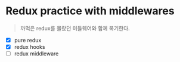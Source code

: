 # Redux practice with middlewares

> 까먹은 redux를 몰랐던 미들웨어와 함께 복기한다.

- [x] pure redux
- [x] redux hooks
- [ ] redux middleware
